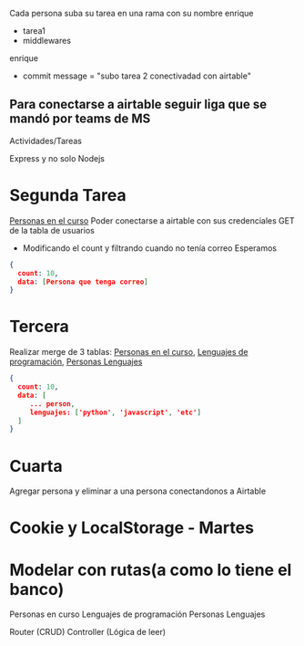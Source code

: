Cada persona suba su tarea en una rama con su nombre
enrique
  - tarea1
  - middlewares


enrique
  - commit message = "subo tarea 2 conectivadad con airtable"


## Para conectarse a airtable seguir liga que se mandó por teams de MS

Actividades/Tareas

  Express y no solo Nodejs
# Segunda Tarea
  [Personas en el curso](https://airtable.com/appgiwqXmBRiTiCXK/api/docs#curl/table:personas%20en%20el%20curso)
  Poder conectarse a airtable con sus credenciales GET de la tabla de usuarios
  - Modificando el count y filtrando cuando no tenía correo
  Esperamos

```json
{
  count: 10,
  data: [Persona que tenga correo]
}
```

# Tercera
  Realizar merge de 3 tablas:
  [Personas en el curso](https://airtable.com/appgiwqXmBRiTiCXK/api/docs#curl/table:personas%20en%20el%20curso), 
  [Lenguajes de programación](https://airtable.com/appgiwqXmBRiTiCXK/api/docs#curl/table:lenguajesprogramacion), 
  [Personas Lenguajes](https://airtable.com/appgiwqXmBRiTiCXK/api/docs#curl/table:personaslenguajes)

```json
{
  count: 10,
  data: [
     ... person,
     lenguajes: ['python', 'javascript', 'etc']
  ]
}
```

# Cuarta
Agregar persona y eliminar a una persona conectandonos a Airtable

# Cookie y LocalStorage - Martes

# Modelar con rutas(a como lo tiene el banco)
Personas en curso
Lenguajes de programación
Personas Lenguajes

Router (CRUD)
Controller (Lógica de leer)




